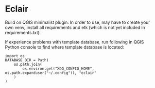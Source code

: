 # Eclair

Build on QGIS minimalist plugin.
In order to use, may have to create your own venv, install all requirements and etk (which is not yet included in requirements.txt).

If experience problems with template database, run following in QGIS Python console to find where template database is located:

```
import os
DATABASE_DIR = Path(
    os.path.join(
        os.environ.get("XDG_CONFIG_HOME", os.path.expanduser("~/.config")), "eclair"
    )
)
```